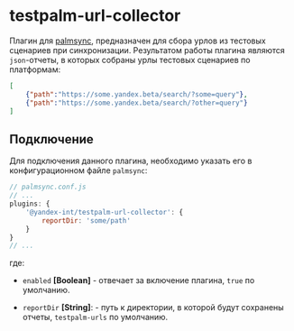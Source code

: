 # testpalm-url-collector

Плагин для [palmsync](https://github.yandex-team.ru/search-interfaces/infratest/tree/master/packages/palmsync), предназначен для сбора урлов из тестовых сценариев при синхронизации.
Результатом работы плагина являются `json`-отчеты, в которых собраны урлы тестовых сценариев по платформам:
```json
[
    {"path":"https://some.yandex.beta/search/?some=query"},
    {"path":"https://some.yandex.beta/search/?other=query"}
]
```

## Подключение

Для подключения данного плагина, необходимо указать его в конфигурационном файле `palmsync`:

```js
// palmsync.conf.js
// ...
plugins: {
    '@yandex-int/testpalm-url-collector': {
        reportDir: 'some/path'
    }
}
// ...
```
где:
* `enabled` **[Boolean]** - отвечает за включение плагина, `true` по умолчанию.

* `reportDir` **[String]**: - путь к директории, в которой будут сохранены отчеты, `testpalm-urls` по умолчанию.
